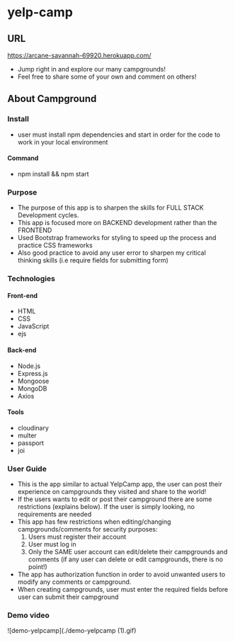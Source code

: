 # yelp-camp

## URL
https://arcane-savannah-69920.herokuapp.com/
- Jump right in and explore our many campgrounds!
- Feel free to share some of your own and comment on others!

## About Campground

### Install
- user must install npm dependencies and start in order for the code to work in your local environment
#### Command
- npm install && npm start

### Purpose
- The purpose of this app is to sharpen the skills for FULL STACK Development cycles.
- This app is focused more on BACKEND development rather than the FRONTEND
- Used Bootstrap frameworks for styling to speed up the process and practice CSS frameworks
- Also good practice to avoid any user error to sharpen my critical thinking skills (i.e require fields for submitting form)

### Technologies
#### Front-end
- HTML
- CSS
- JavaScript
- ejs
#### Back-end
- Node.js
- Express.js
- Mongoose
- MongoDB
- Axios
#### Tools
- cloudinary
- multer
- passport
- joi

### User Guide
- This is the app similar to actual YelpCamp app, the user can post their experience on campgrounds they visited and share to the world!
- If the users wants to edit or post their campground there are some restrictions (explains below). If the user is simply looking, no requirements are needed
- This app has few restrictions when editing/changing campgrounds/comments for security purposes:
    1. Users must register their account
    2. User must log in
    3. Only the SAME user account can edit/delete their campgrounds and comments (if any user can delete or edit campgrounds, there is no point!)
- The app has authorization function in order to avoid unwanted users to modify any comments or campground.
- When creating campgrounds, user must enter the required fields before user can submit their campground

### Demo video
![demo-yelpcamp](./demo-yelpcamp (1).gif)

